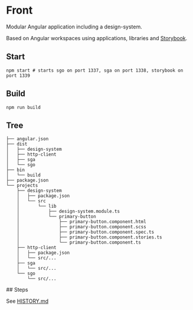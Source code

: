 # Front

Modular Angular application including a design-system.

Based on Angular workspaces using applications, libraries and [Storybook](1).

## Start

    npm start # starts sgo on port 1337, sga on port 1338, storybook on port 1339  

## Build

    npm run build

## Tree

```
├── angular.json
├── dist
│   ├── design-system
│   ├── http-client
│   ├── sga
│   └── sgo
├── bin
│   └── build
├── package.json
└── projects
    ├── design-system
    │   ├── package.json
    │   └── src
    │       └── lib
    │           ├── design-system.module.ts
    │           └── primary-button
    │               ├── primary-button.component.html
    │               ├── primary-button.component.scss
    │               ├── primary-button.component.spec.ts
    │               ├── primary-button.component.stories.ts
    │               └── primary-button.component.ts
    ├── http-client
    │   ├── package.json
    │   └── src/...
    ├── sga
    │   └── src/...
    └── sgo
        └── src/...
```

## Steps

See [HISTORY.md](https://github.com/simonrenoult/angular-with-design-system/blob/master/HISTORY.md)


[1]: https://storybook.js.org/
